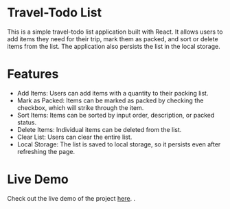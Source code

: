 # Travel-Todo List

This is a simple travel-todo list application built with React. It allows users to add items they need for their trip, mark them as packed, and sort or delete items from the list. The application also persists the list in the local storage.

# Features

- Add Items: Users can add items with a quantity to their packing list.
- Mark as Packed: Items can be marked as packed by checking the checkbox, which will strike through the item.
- Sort Items: Items can be sorted by input order, description, or packed status.
- Delete Items: Individual items can be deleted from the list.
- Clear List: Users can clear the entire list.
- Local Storage: The list is saved to local storage, so it persists even after refreshing the page.

# Live Demo

Check out the live demo of the project [here](https://reactjs-faraway-todo.vercel.app/).
.
